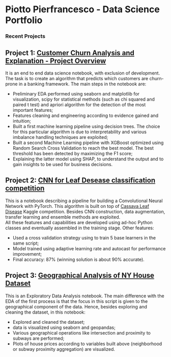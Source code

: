 # Piotto Pierfrancesco - Data Science Portfolio

### Recent Projects

## Project 1: [Customer Churn Analysis and Explanation - Project Overview](https://www.kaggle.com/pier994/interpretable-customer-churn-analysis)
It is an end to end data science notebook, with exclusion of development. The task is to create an algorithm that predicts which customers are churn-prone in a banking framework. The main steps in the notebook are:
* Preliminary EDA performed using seaborn and matplotlib for visualization, scipy for statistical methods (such as chi squared and paired t test) and apriori algorithm for the detection of the most important features;
* Features cleaning and engineering according to evidence gained and intuition;
* Built a first machine learning pipeline using decision trees. The choice for this particular algorithm is due to interpretability and various imbalance handling techniques are exploited;
* Built a second Machine Learning pipeline with XGBoost optimized using Random Search Cross Validation to reach the best model. The best threshold has been detected by maximizing the F1 score;
* Explaining the latter model using SHAP, to understand the output and to gain insights to be used for business decisions.

## Project 2: [CNN for Leaf Desease classification competition](https://www.kaggle.com/pier994/how-to-build-a-simple-cnn-for-image-recognition)
This is a notebook describing a pipeline for building a Convolutional Neural Network with PyTorch. This algorithm is built on top of [Cassava Leaf Disease](https://www.kaggle.com/c/cassava-leaf-disease-classification) Kaggle competition. Besides CNN construction, data augmentation, transfer learning and ensemble methods are exploited.  
All these features and capabilities are developed using ad-hoc Python classes and eventually assembled in the training stage.
Other features:
* Used a cross validation strategy using to train 5 base learners in the same script;
* Model trained using adaptive learning rate and autocast for performance improvement;
* Final accuracy: 87% (winning solution is about 90% accurate).

## Project 3: [Geographical Analysis of NY House Dataset](https://www.kaggle.com/pier994/geographical-analysis-and-geopandas)
This is an Exploratory Data Analysis notebook. The main difference with the EDA of the first process is that the focus in this script is given to the geographical component of the data. Hence, besides exploring and cleaning the dataset, in this notebook:
* Explored and cleaned the dataset;
* data is visualized using seaborn and geopandas;
* Various geographical operations like intersection and proximity to subways are performed;
* Plots of house prices according to variables built above (neighborhood or subway proximity aggregation) are visualized.
